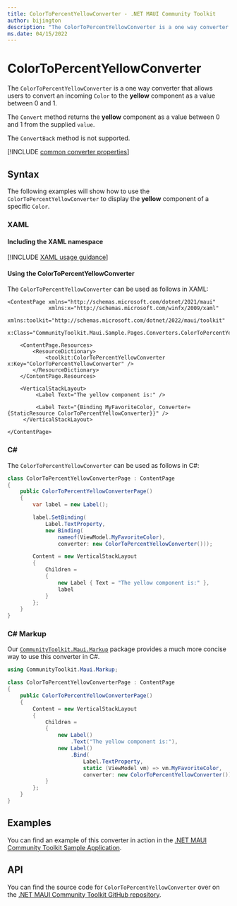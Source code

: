 ```yaml
---
title: ColorToPercentYellowConverter - .NET MAUI Community Toolkit
author: bijington
description: "The ColorToPercentYellowConverter is a one way converter that allows users to convert an incoming Color to the yellow component as a value between 0 and 1."
ms.date: 04/15/2022
---
```


# ColorToPercentYellowConverter

The `ColorToPercentYellowConverter` is a one way converter that allows users to convert an incoming `Color` to the **yellow** component as a value between 0 and 1.

The `Convert` method returns the **yellow** component as a value between 0 and 1 from the supplied `value`.

The `ConvertBack` method is not supported.

[!INCLUDE [common converter properties](../includes/communitytoolkit-converter.md)]

## Syntax

The following examples will show how to use the `ColorToPercentYellowConverter` to display the **yellow** component of a specific `Color`.

### XAML

#### Including the XAML namespace

[!INCLUDE [XAML usage guidance](../includes/xaml-usage.md)]

#### Using the ColorToPercentYellowConverter

The `ColorToPercentYellowConverter` can be used as follows in XAML:

```xaml
<ContentPage xmlns="http://schemas.microsoft.com/dotnet/2021/maui"
             xmlns:x="http://schemas.microsoft.com/winfx/2009/xaml"
             xmlns:toolkit="http://schemas.microsoft.com/dotnet/2022/maui/toolkit"
             x:Class="CommunityToolkit.Maui.Sample.Pages.Converters.ColorToPercentYellowConverterPage">

    <ContentPage.Resources>
        <ResourceDictionary>
            <toolkit:ColorToPercentYellowConverter x:Key="ColorToPercentYellowConverter" />
        </ResourceDictionary>
    </ContentPage.Resources>

    <VerticalStackLayout>
         <Label Text="The yellow component is:" />

         <Label Text="{Binding MyFavoriteColor, Converter={StaticResource ColorToPercentYellowConverter}}" />
     </VerticalStackLayout>

</ContentPage>
```

### C#

The `ColorToPercentYellowConverter` can be used as follows in C#:

```csharp
class ColorToPercentYellowConverterPage : ContentPage
{
    public ColorToPercentYellowConverterPage()
    {
        var label = new Label();

 		label.SetBinding(
 			Label.TextProperty,
 			new Binding(
 				nameof(ViewModel.MyFavoriteColor),
 				converter: new ColorToPercentYellowConverter()));

 		Content = new VerticalStackLayout
 		{
 			Children =
 			{
 				new Label { Text = "The yellow component is:" },
 				label
 			}
 		};
    }
}
```

### C# Markup

Our [`CommunityToolkit.Maui.Markup`](../markup/markup.md) package provides a much more concise way to use this converter in C#.

```csharp
using CommunityToolkit.Maui.Markup;

class ColorToPercentYellowConverterPage : ContentPage
{
    public ColorToPercentYellowConverterPage()
    {
        Content = new VerticalStackLayout
        {
            Children =
            {
                new Label()
                    .Text("The yellow component is:"),
                new Label()
                    .Bind(
                        Label.TextProperty,
                        static (ViewModel vm) => vm.MyFavoriteColor,
                        converter: new ColorToPercentYellowConverter())
            }
        };
    }
}
```

## Examples

You can find an example of this converter in action in the [.NET MAUI Community Toolkit Sample Application](https://github.com/CommunityToolkit/Maui/blob/main/samples/CommunityToolkit.Maui.Sample/Pages/Converters/ColorsConverterPage.xaml).

## API

You can find the source code for `ColorToPercentYellowConverter` over on the [.NET MAUI Community Toolkit GitHub repository](https://github.com/CommunityToolkit/Maui/blob/main/src/CommunityToolkit.Maui/Converters/ColorToComponentConverter.shared.cs).
